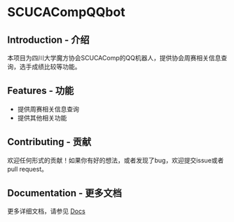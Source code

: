 # SCUCACompQQbot

## Introduction - 介绍

本项目为四川大学魔方协会SCUCAComp的QQ机器人，提供协会周赛相关信息查询，选手成绩比较等功能。

## Features - 功能

- 提供周赛相关信息查询
- 提供其他相关功能

## Contributing - 贡献

欢迎任何形式的贡献！如果你有好的想法，或者发现了bug，欢迎提交issue或者pull request。

## Documentation - 更多文档

更多详细文档，请参见 [Docs](https://v2.nonebot.dev/)